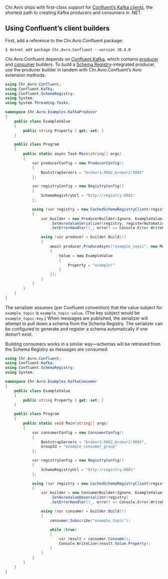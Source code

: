Chr.Avro ships with first-class support for [Confluent’s Kafka clients](https://github.com/confluentinc/confluent-kafka-dotnet), the shortest path to creating Kafka producers and consumers in .NET.

## Using Confluent’s client builders

First, add a reference to the Chr.Avro.Confluent package:

```
$ dotnet add package Chr.Avro.Confluent --version 10.4.0
```

Chr.Avro.Confluent depends on [Confluent.Kafka](https://www.nuget.org/packages/Confluent.Kafka), which contains [producer](https://docs.confluent.io/platform/current/clients/confluent-kafka-dotnet/_site/api/Confluent.Kafka.ProducerBuilder-2.html) and [consumer](https://docs.confluent.io/platform/current/clients/confluent-kafka-dotnet/_site/api/Confluent.Kafka.ConsumerBuilder-2.html) builders. To build a [Schema Registry](https://www.confluent.io/confluent-schema-registry/)-integrated producer, use the producer builder in tandem with Chr.Avro.Confluent’s Avro extension methods:

```csharp
using Chr.Avro.Confluent;
using Confluent.Kafka;
using Confluent.SchemaRegistry;
using System;
using System.Threading.Tasks;

namespace Chr.Avro.Examples.KafkaProducer
{
    public class ExampleValue
    {
        public string Property { get; set; }
    }

    public class Program
    {
        public static async Task Main(string[] args)
        {
            var producerConfig = new ProducerConfig()
            {
                BootstrapServers = "broker1:9092,broker2:9092"
            };

            var registryConfig = new RegistryConfig()
            {
                SchemaRegistryUrl = "http://registry:8081"
            };

            using (var registry = new CachedSchemaRegistryClient(registryConfig))
            {
                var builder = new ProducerBuilder<Ignore, ExampleValue>(producerConfig)
                    .SetAvroValueSerializer(registry, registerAutomatically: AutomaticRegistrationBehavior.Always)
                    .SetErrorHandler((_, error) => Console.Error.WriteLine(error.ToString()));

                using (var producer = builder.Build())
                {
                    await producer.ProduceAsync("example_topic", new Message<Ignore, ExampleValue>
                    {
                        Value = new ExampleValue
                        {
                            Property = "example!"
                        }
                    });
                }
            }
        }
    }
}
```

The serializer assumes (per Confluent convention) that the value subject for `example_topic` is `example_topic-value`. (The key subject would be `example_topic-key`.) When messages are published, the serializer will attempt to pull down a schema from the Schema Registry. The serializer can be configured to generate and register a schema automatically if one doesn’t exist.

Building consumers works in a similar way—schemas will be retrieved from the Schema Registry as messages are consumed:

```csharp
using Chr.Avro.Confluent;
using Confluent.Kafka;
using Confluent.SchemaRegistry;
using System;

namespace Chr.Avro.Examples.KafkaConsumer
{
    public class ExampleValue
    {
        public string Property { get; set; }
    }

    public class Program
    {
        public static void Main(string[] args)
        {
            var consumerConfig = new ConsumerConfig()
            {
                BootstrapServers = "broker1:9092,broker2:9092",
                GroupId = "example_consumer_group"
            };

            var registryConfig = new RegistryConfig()
            {
                SchemaRegistryUrl = "http://registry:8081"
            };

            using (var registry = new CachedSchemaRegistryClient(registryClient))
            {
                var builder = new ConsumerBuilder<Ignore, ExampleValue>(consumerConfig)
                    .SetAvroValueDeserializer(registry)
                    .SetErrorHandler((_, error) => Console.Error.WriteLine(error.ToString()));

                using (var consumer = builder.Build())
                {
                    consumer.Subscribe("example_topic");

                    while (true)
                    {
                        var result = consumer.Consume();
                        Console.WriteLine(result.Value.Property);
                    }
                }
            }
        }
    }
}
```
